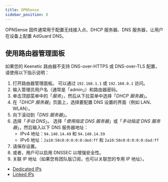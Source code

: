 ```yaml
---
title: OPNSense
sidebar_position: 8
---
```


OPNSense 固件通常用于配置无线接入点、DHCP 服务器、DNS 服务器，让用户在设备上配置 AdGuard DNS。

## 使用路由器管理面板

如果您的 Keenetic 路由器不支持 DNS-over-HTTPS 或 DNS-over-TLS 配置，请使用以下指示说明：

1. 打开路由器管理面板。 可以通过 `192.168.1.1` 或 `192.168.0.1` 访问。
2. 输入管理员用户名（通常是「admin」）和路由器密码。
3. 单击顶部菜单中的「_服务_」，然后从下拉菜单中选择「_DHCP 服务器_」。
4. 在「_DHCP 服务器_」页面上，选择要配置 DNS 设置的界面（例如 LAN、WLAN）。
5. 向下滚动到「_DNS 服务器_」。
6. 选择「_手动 DNS_」。 选择「_使用指定 DNS 服务器_」或「_手动指定 DNS 服务器_」，然后输入以下 DNS 服务器地址：
    - IPv4 地址：`94.140.14.49` 和 `94.140.14.59`
    - IPv6 地址：`2a10:50c0:0:0:0:0:ded:ff` 和 `2a10:50c0:0:0:0:0:dad:ff`
7. 请保存设置。
8. 或者，用户可以启用 DNSSEC 以增强安全性。
9. 关联 IP 地址（如果您有团队版订阅，也可以关联您的专用 IP 地址）。

 - [Dedicated IPs](/private-dns/connect-devices/other-options/dedicated-ip.md)
 - [Linked IPs](/private-dns/connect-devices/other-options/linked-ip.md)
